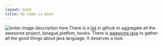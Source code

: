 ```yaml
---
layout: book
title: My name is book
---
```

![enter image description here](https://camo.githubusercontent.com/1131548cf666e1150ebd2a52f44776d539f06324/68747470733a2f2f63646e2e7261776769742e636f6d2f73696e647265736f726875732f617765736f6d652f6d61737465722f6d656469612f6c6f676f2e737667)
There is a [list](https://github.com/sindresorhus/awesome) in github to aggregate all the awesome project, lanague,platfom, books.  There is [awesome java](https://github.com/akullpp/awesome-java) to gather all the good things about java language. It deserves a look.
